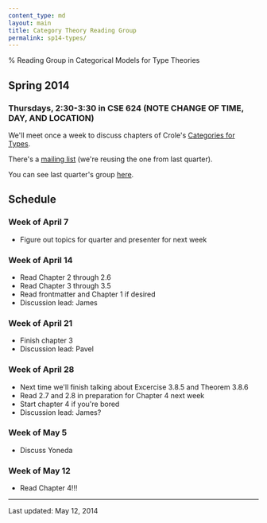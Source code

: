 ```yaml
---
content_type: md
layout: main
title: Category Theory Reading Group
permalink: sp14-types/
---
```


% Reading Group in Categorical Models for Type Theories

## Spring 2014

### Thursdays, 2:30-3:30 in CSE 624 (NOTE CHANGE OF TIME, DAY, AND LOCATION)

[ITTNotes]: http://www.csie.ntu.edu.tw/~b94087/ITT.pdf
[ITTPaper]: http://citeseerx.ist.psu.edu/viewdoc/summary?doi=10.1.1.131.926
[CoC]: http://www.sciencedirect.com/science/article/pii/0890540188900053
[CatTypes]: http://www.amazon.com/Categories-Types-Cambridge-Mathematical-Textbooks/dp/0521457017
[list]: https://mailman.cs.washington.edu/mailman/listinfo/hott

We'll meet once a week to discuss chapters of Crole's
[Categories for Types][CatTypes].

There's a [mailing list][list] (we're reusing the one from last quarter).

You can see last quarter's group [here](../14wi-hott/index.html).

## Schedule

### Week of April 7

* Figure out topics for quarter and presenter for next week

### Week of April 14

* Read Chapter 2 through 2.6
* Read Chapter 3 through 3.5
* Read frontmatter and Chapter 1 if desired
* Discussion lead: James

### Week of April 21
* Finish chapter 3
* Discussion lead: Pavel

### Week of April 28
* Next time we'll finish talking about Excercise 3.8.5 and Theorem 3.8.6
* Read 2.7 and 2.8 in preparation for Chapter 4 next week
* Start chapter 4 if you're bored
* Discussion lead: James?

### Week of May 5
* Discuss Yoneda

### Week of May 12
* Read Chapter 4!!!

-----
Last updated: May 12, 2014
